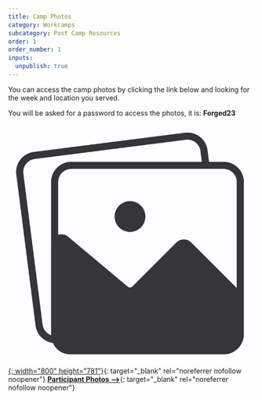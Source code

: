 ```yaml
---
title: Camp Photos
category: Workcamps
subcategory: Post Camp Resources
order: 1
order_number: 1
inputs:
  unpublish: true
---
```

You can access the camp photos by clicking the link below and looking for the week and location you served.

You will be asked for a password to access the photos, it is: **Forged23**

[![Image icon](/uploads/artboard-3-100.jpg "Participant Photos"){: width="800" height="781"}](https://show.pics.io/2024-gmt-participant-photos){: target="_blank" rel="noreferrer nofollow noopener"}&nbsp;[**Participant Photos –&gt;**](https://show.pics.io/2024-gmt-participant-photos "2024 Participant Photos"){: target="_blank" rel="noreferrer nofollow noopener"}